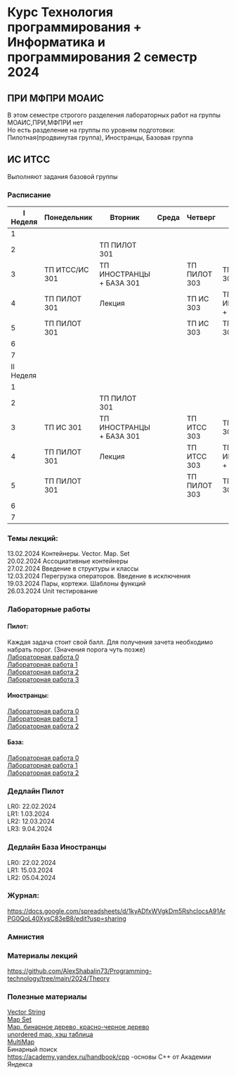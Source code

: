 # Курс Технология программирования + Информатика и программирования 2 семестр 2024

## ПРИ МФПРИ МОАИС  
В этом семестре строгого разделения лабораторных работ на группы МОАИС,ПРИ,МФПРИ нет  
Но есть разделение на группы по уровням подготовки: Пилотная(продвинутая группа), Иностранцы, Базовая группа  

## ИС ИТСС  
Выполняют задания базовой группы  

### Расписание  
|I Неделя | Понедельник           | Вторник                     | Среда                  | Четверг                     | Пятница                |
|---------|-----------------------|-----------------------------|------------------------|-----------------------------|------------------------|
| 1       |                       |                             |                        |                             |                        |
| 2       |                       |ТП ПИЛОТ 301                 |                        |                             |                        |
| 3       | ТП ИТСС/ИС 301        |ТП ИНОСТРАНЦЫ + БАЗА 301     |                        |ТП ПИЛОТ 303                 |ТП ПИЛОТ 303            |
| 4       | ТП ПИЛОТ 301          |Лекция                       |                        |ТП ИС 303                    |ТП ИНОСТРАНЦЫ + БАЗА 303|
| 5       | ТП ПИЛОТ 301          |                             |                        |ТП ИС 303                    |ТП ПИЛОТ 303            |
| 6       |                       |                             |                        |                             |                        |
| 7       |                       |                             |                        |                             |                        |
|II Неделя|                       |                             |                        |                             |                        |
| 1       |                       |                             |                        |                             |                        |
| 2       |                       |ТП ПИЛОТ 301                 |                        |                             |                        |
| 3       | ТП ИС 301             |ТП ИНОСТРАНЦЫ + БАЗА 301     |                        |ТП ИТСС 303                  |ТП ПИЛОТ 303            |
| 4       | ТП ПИЛОТ 301          |Лекция                       |                        |ТП ИТСС 303                  |ТП ИНОСТРАНЦЫ + БАЗА 303|
| 5       | ТП ПИЛОТ 301          |                             |                        |ТП ПИЛОТ 303                 | ТП ПИЛОТ 303           |
| 6       |                       |                             |                        |                             |                        |
| 7       |                       |                             |                        |                             |                        |

### Темы лекций:  
13.02.2024 Контейнеры. Vector. Map. Set  
20.02.2024 Ассоциативные контейнеры  
27.02.2024 Введение в структуры и классы  
12.03.2024 Перегрузка операторов. Введение в исключения  
19.03.2024 Пары, кортежи. Шаблоны функций  
26.03.2024 Unit тестирование  
  
### Лабораторные работы  
#### Пилот: 
Каждая задача стоит свой балл. Для получения зачета необходимо набрать порог. (Значения порога чуть позже)  
<a href = https://github.com/AlexShabalin73/Programming-technology/blob/main/2024/%D0%9F%D0%B8%D0%BB%D0%BE%D1%82/LR0.pdf>Лабораторная работа 0 </a>  
<a href = https://github.com/AlexShabalin73/Programming-technology/blob/main/2024/%D0%9F%D0%B8%D0%BB%D0%BE%D1%82/LR1.pdf>Лабораторная работа 1 </a>  
<a href = https://github.com/AlexShabalin73/Programming-technology/blob/main/2024/%D0%9F%D0%B8%D0%BB%D0%BE%D1%82/LR2.pdf>Лабораторная работа 2 </a>  
<a href = https://github.com/AlexShabalin73/Programming-technology/blob/main/2024/%D0%9F%D0%B8%D0%BB%D0%BE%D1%82/LR3.pdf>Лабораторная работа 3 </a>  

  
#### Иностранцы:  
<a href = https://github.com/AlexShabalin73/Programming-technology/blob/main/2024/%D0%98%D0%BD%D0%BE%D1%81%D1%82%D1%80%D0%B0%D0%BD%D1%86%D1%8B/LR0.pdf>Лабораторная работа 0 </a>    
<a href = https://github.com/AlexShabalin73/Programming-technology/blob/main/2024/%D0%91%D0%B0%D0%B7%D0%B0/LR1.pdf>Лабораторная работа 1 </a>  
<a href = https://github.com/AlexShabalin73/Programming-technology/blob/main/2024/%D0%91%D0%B0%D0%B7%D0%B0/LR2.pdf>Лабораторная работа 2 </a>   

   
#### База:  
<a href = https://github.com/AlexShabalin73/Programming-technology/blob/main/2024/%D0%91%D0%B0%D0%B7%D0%B0/LR0.pdf>Лабораторная работа 0 </a>  
<a href = https://github.com/AlexShabalin73/Programming-technology/blob/main/2024/%D0%91%D0%B0%D0%B7%D0%B0/LR1.pdf>Лабораторная работа 1 </a>  
<a href = https://github.com/AlexShabalin73/Programming-technology/blob/main/2024/%D0%91%D0%B0%D0%B7%D0%B0/LR2.pdf>Лабораторная работа 2 </a>  

### Дедлайн Пилот  
LR0: 22.02.2024  
LR1: 1.03.2024  
LR2: 12.03.2024  
LR3: 9.04.2024  

### Дедлайн База Иностранцы  
LR0: 22.02.2024  
LR1: 15.03.2024  
LR2: 05.04.2024  

### Журнал:  
https://docs.google.com/spreadsheets/d/1kyADfxWVgkDm5RshcIocsA91ArPG0QoL40XysC83eB8/edit?usp=sharing  

### Амнистия  


### Материалы лекций  
https://github.com/AlexShabalin73/Programming-technology/tree/main/2024/Theory  
 

### Полезные материалы
<a href = "https://github.com/AlexShabalin73/Programming-technology/blob/main/2023/Theory/vector%20string.pdf"> Vector String </a>   
<a href = "https://github.com/AlexShabalin73/Programming-technology/blob/main/2023/Theory/%D0%9A%D0%BE%D0%BD%D1%82%D0%B5%D0%B9%D0%BD%D0%B5%D1%80%20map%2C%20set.pdf" > Map Set </a>  
<a href = "https://github.com/AlexShabalin73/Programming-technology/tree/main/2023/Theory%2B/map%2C%20%D0%B1%D0%B8%D0%BD%D0%B0%D1%80%D0%BD%D0%BE%D0%B5%20%D0%B4%D0%B5%D1%80%D0%B5%D0%B2%D0%BE%2C%20%D0%BA%D1%80%D0%B0%D1%81%D0%BD%D0%BE-%D1%87%D0%B5%D1%80%D0%BD%D0%BE%D0%B5%20%D0%B4%D0%B5%D1%80%D0%B5%D0%B2%D0%BE"> Map, бинарное дерево, красно-черное дерево  
<a href = "https://github.com/AlexShabalin73/Programming-technology/tree/main/2023/Theory%2B/unordered%20map%2C%20%D1%85%D1%8D%D1%88%20%D1%82%D0%B0%D0%B1%D0%BB%D0%B8%D1%86%D0%B0"> unordered map, хэш таблица</a>  
<a href = "https://github.com/AlexShabalin73/Programming-technology/blob/main/2023/Theory/multimap%20%D0%B2%20%D1%81%2B%2B.pdf"> MultiMap </a>  
<a hrer = "https://github.com/AlexShabalin73/Programming-technology/blob/main/2023/Theory/%D0%91%D0%B8%D0%BD%D0%B0%D1%80%D0%BD%D1%8B%D0%B9%20%D0%BF%D0%BE%D0%B8%D1%81%D0%BA.md"> Бинарный поиск </a>    
https://academy.yandex.ru/handbook/cpp -основы С++ от Академии Яндекса  
